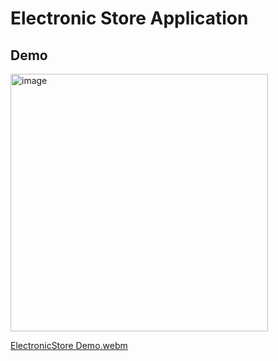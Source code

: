 # Electronic Store Application
## Demo

<img width="412" alt="image" src="https://user-images.githubusercontent.com/51683551/202927498-984c8a1c-fc4f-4b3b-a2eb-71bac75b104e.png">

[ElectronicStore Demo.webm](https://user-images.githubusercontent.com/51683551/200959025-fcac5828-865a-46cb-ab55-499e6dc61457.webm)
